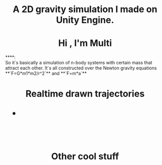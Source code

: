 
<h1 align="center"><b>A 2D gravity simulation I made on Unity Engine. </b>
<h1 align="center"><b>Hi , I'm Multi </b></h1>
****:
<br>  
So it´s basically a simulation of n-body systems with certain mass that attract each other. It´s all constructed over the Newton gravity equations **`F=G*m1*m2/r^2`** and **`F=m*a`**
<br>
<h1 align="center"><b>Realtime drawn trajectories </b>
<br>

-

<br>
<h1 align="center"><b>Other cool stuff </b>
<br>
    


